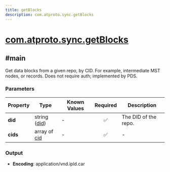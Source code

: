 ```yaml
---
title: getBlocks
description: com.atproto.sync.getBlocks
---
```


# [com.atproto.sync.getBlocks](https://github.com/myConsciousness/atproto.dart/blob/main/lexicons/com/atproto/sync/getBlocks.json)

## #main

Get data blocks from a given repo, by CID. For example, intermediate MST nodes, or records. Does not require auth; implemented by PDS.

### Parameters

| Property | Type | Known Values | Required | Description |
| --- | --- | --- | :---: | --- |
| **did** | string ([did](https://atproto.com/specs/did)) | - | ✅ | The DID of the repo. |
| **cids** | array of [cid](https://atproto.com/specs/repository#cid-formats) | - | ✅ | - |

### Output

- **Encoding**: application/vnd.ipld.car
